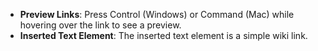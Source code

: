 

- **Preview Links**: Press Control (Windows) or Command (Mac) while hovering over the link to see a preview.
- **Inserted Text Element**: The inserted text element is a simple wiki link.